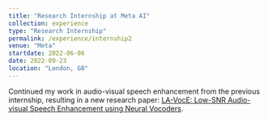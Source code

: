 ```yaml
---
title: "Research Internship at Meta AI"
collection: experience
type: "Research Internship"
permalink: /experience/internship2
venue: "Meta"
startdate: 2022-06-06
date: 2022-09-23
location: "London, GB"
---
```


Continued my work in audio-visual speech enhancement from the previous internship, resulting in a new research paper: [LA-VocE: Low-SNR Audio-visual Speech Enhancement using Neural Vocoders](https://arxiv.org/abs/2211.10999).